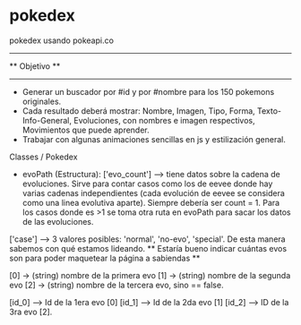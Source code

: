 # pokedex
pokedex usando pokeapi.co

**************
** Objetivo **
**************
- Generar un buscador por #id y por #nombre para los 150 pokemons originales. 
- Cada resultado deberá mostrar:
  Nombre,
  Imagen,
  Tipo,
  Forma,
  Texto-Info-General,
  Evoluciones, con nombres e imagen respectivos,
  Movimientos que puede aprender.
- Trabajar con algunas animaciones sencillas en js y estilización general. 

Classes / Pokedex
- evoPath (Estructura):
['evo_count'] --> tiene datos sobre la cadena de evoluciones. Sirve para contar casos como los de eevee donde hay varias cadenas independientes (cada evolución de eevee se considera como una linea evolutiva aparte). Siempre debería ser count = 1. Para los casos donde es >1 se toma otra ruta en evoPath para sacar los datos de las evoluciones. 

['case'] --> 3 valores posibles: 'normal', 'no-evo', 'special'.
De esta manera sabemos con qué estamos lideando.
** Estaría bueno indicar cuántas evos son para poder maquetear la página a sabiendas **

[0] -> (string) nombre de la primera evo
[1] -> (string) nombre de la segunda evo
[2] -> (string) nombre de la tercera evo, sino == false. 

[id_0] --> Id de la 1era evo [0]
[id_1] --> Id de la 2da evo [1]
[id_2] --> ID de la 3ra evo [2].
